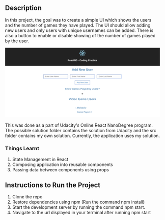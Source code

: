 ## Description

In this project, the goal was to create a simple UI which shows the users and the number of games they have played. The UI should allow adding new users and only users with unique usernames can be added. There is also a button to enable or disable showing of the number of games played by the user.

![VideoGameUserUI](screenshot.png)

This was done as a part of Udacity's Online React NanoDegree program. The possible solution folder contains the solution from Udacity and the src folder contains my own solution. Currently, the application uses my solution.

### Things Learnt

1. State Management in React
2. Composing application into reusable components
3. Passing data between components using props

## Instructions to Run the Project

1. Clone the repo
2. Restore dependencies using npm (Run the command npm install)
3. Start the development server by running the command npm start.
4. Navigate to the url displayed in your terminal after running npm start
